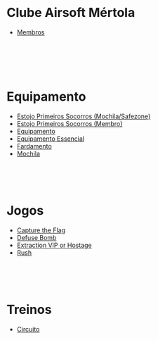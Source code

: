 <br><br><br>


# **C**lube **A**irsoft **M**értola
* [Membros](/info/camMembros.md)



<br><br><br><br>

# Equipamento
* [Estojo Primeiros Socorros (Mochila/Safezone)](/info/estojoPrimeirosSocorrosMochila.md)
* [Estojo Primeiros Socorros (Membro)](/info/estojoPrimeirosSocorrosMochila.md)
* [Equipamento](/info/camEquipamento.md)
* [Equipamento Essencial](/info/camEquipamentoEssencial.md)
* [Fardamento](/info/camFardamento.md)
* [Mochila](/info/camMochila.md)



<br><br><br>


# Jogos
* [Capture the Flag](/games/captureTheFlag.md)
* [Defuse Bomb](/games/defuseBomb.md)
* [Extraction VIP or Hostage](/games/extractionVipHostage.md)
* [Rush](/games/rushGame.md)



<br><br><br>


# Treinos
* [Circuito](/training/circuit.md)
